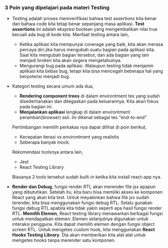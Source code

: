 ### 3 Poin yang dipelajari pada materi Testing 
- Testing adalah proses memverifikasi bahwa test assertions kita benar dan bahwa code kita tetap benar sepanjang masa aplikasi. **Test assertions** ini adalah ekspresi boolean yang mengembalikan nilai true kecuali ada bug di kode kita. Manfaat testing antara lain,
    - Ketika aplikasi kita mempunyai coverage yang baik, kita akan merasa percaya diri jika harus mengubah suatu bagian pada aplikasi kita. Saat kita mengubah bagian tersebut, dan ada bagian yang lain menjadi broken kita akan segera mengetahuinya.
    - Mengurangi bug pada aplikasi. Walaupun testing tidak menjamin aplikasi kita bebas bug, tetapi kita bisa mencegah beberapa hal yang berpotensi menjadi bug.
- Kategori testing secara umum ada dua,
    - **Rendering component trees** di dalam environtment tes yang sudah disederhanakan dan ditegaskan pada keluarannya. Kita akan fokus pada bagian ini.
    - **Menjalankan aplikasi** lengkap di dalam environtment peramban(browser) asli. Ini dikenal sebagai tes "end-to-end"
  
  Pertimbangan memilih perkakas nya dapat dilihat di poin berikut,
    - Kecepatan iterasi vs environtment yang realistis
    - Seberapa banyak mock.
  
  Rekomendasi toolsnya antara lain,
    - Jest
    - React Testing Library
  
  Biasanya 2 tools tersebut sudah built-in ketika kita install react-app nya.

- **Render dan Debug**, fungsi render RTL akan merender file jsx apapun yang dibutuhkan. Setelah itu, kita baru bisa memiliki akses ke komponen React yang akan kita test. Untuk meyakinkan bahwa file jsx sudah terender, kita bisa menggunakan fungsi debug RTL. Selalu gunakan fungsi debug RTL apabila kita tidak yakin seperti apa hasil fungsi render RTL. **Memilih Elemen**, React testing library menawarkan berbagai fungsi untuk mendapatkan elemen. Elemen selanjutnya digunakan untuk interaksi pengguna. Kita dapat memilih elemen dengan fungsi object screen RTL. Untuk mengetes custom hook, kita menggunakan **React Hooks Testing Library**. Dia akan memberikan kita alat alat untuk mengetes hooks tanpa merender satu komponen.